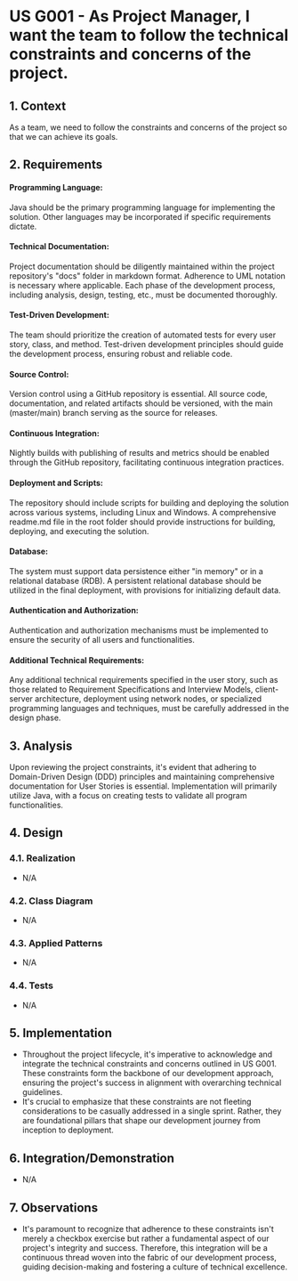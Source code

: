 # US G001 - As Project Manager, I want the team to follow the technical constraints and concerns of the project.

## 1. Context

As a team, we need to follow the constraints and concerns of the project so that we can achieve its goals.

## 2. Requirements

#### Programming Language:
Java should be the primary programming language for implementing the solution. Other languages may be incorporated if specific requirements dictate.

#### Technical Documentation:
Project documentation should be diligently maintained within the project repository's "docs" folder in markdown format. Adherence to UML notation is necessary where applicable. Each phase of the development process, including analysis, design, testing, etc., must be documented thoroughly.

#### Test-Driven Development:
The team should prioritize the creation of automated tests for every user story, class, and method. Test-driven development principles should guide the development process, ensuring robust and reliable code.

#### Source Control:
Version control using a GitHub repository is essential. All source code, documentation, and related artifacts should be versioned, with the main (master/main) branch serving as the source for releases.

#### Continuous Integration:
Nightly builds with publishing of results and metrics should be enabled through the GitHub repository, facilitating continuous integration practices.

#### Deployment and Scripts:
The repository should include scripts for building and deploying the solution across various systems, including Linux and Windows. A comprehensive readme.md file in the root folder should provide instructions for building, deploying, and executing the solution.

#### Database:
The system must support data persistence either "in memory" or in a relational database (RDB). A persistent relational database should be utilized in the final deployment, with provisions for initializing default data.

#### Authentication and Authorization:
Authentication and authorization mechanisms must be implemented to ensure the security of all users and functionalities.

#### Additional Technical Requirements:
Any additional technical requirements specified in the user story, such as those related to Requirement Specifications and Interview Models, client-server architecture, deployment using network nodes, or specialized programming languages and techniques, must be carefully addressed in the design phase.


## 3. Analysis

Upon reviewing the project constraints, it's evident that adhering to Domain-Driven Design (DDD) principles 
and maintaining comprehensive documentation for User Stories is essential. 
Implementation will primarily utilize Java, with a focus on creating tests to validate all program functionalities.


## 4. Design

### 4.1. Realization

* N/A

### 4.2. Class Diagram

* N/A

### 4.3. Applied Patterns 

* N/A 

### 4.4. Tests

* N/A

## 5. Implementation

* Throughout the project lifecycle, it's imperative to acknowledge and integrate the technical constraints and concerns outlined in US G001. These constraints form the backbone of our development approach, ensuring the project's success in alignment with overarching technical guidelines. 
* It's crucial to emphasize that these constraints are not fleeting considerations to be casually addressed in a single sprint. Rather, they are foundational pillars that shape our development journey from inception to deployment.

## 6. Integration/Demonstration

* N/A

## 7. Observations

* It's paramount to recognize that adherence to these constraints isn't merely a checkbox exercise but rather a fundamental aspect of our project's integrity and success. Therefore, this integration will be a continuous thread woven into the fabric of our development process, guiding decision-making and fostering a culture of technical excellence.
